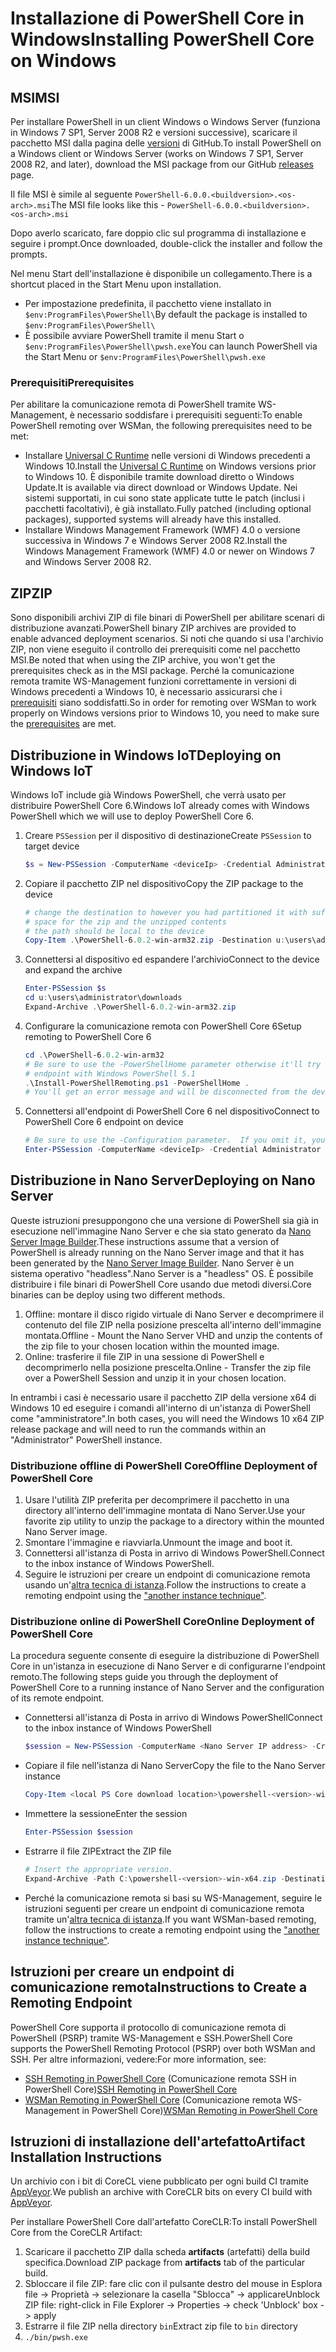 # <a name="installing-powershell-core-on-windows"></a><span data-ttu-id="9234c-101">Installazione di PowerShell Core in Windows</span><span class="sxs-lookup"><span data-stu-id="9234c-101">Installing PowerShell Core on Windows</span></span>

## <a name="msi"></a><span data-ttu-id="9234c-102">MSI</span><span class="sxs-lookup"><span data-stu-id="9234c-102">MSI</span></span>

<span data-ttu-id="9234c-103">Per installare PowerShell in un client Windows o Windows Server (funziona in Windows 7 SP1, Server 2008 R2 e versioni successive), scaricare il pacchetto MSI dalla pagina delle [versioni][] di GitHub.</span><span class="sxs-lookup"><span data-stu-id="9234c-103">To install PowerShell on a Windows client or Windows Server (works on Windows 7 SP1, Server 2008 R2, and later), download the MSI package from our GitHub [releases][] page.</span></span>

<span data-ttu-id="9234c-104">Il file MSI è simile al seguente `PowerShell-6.0.0.<buildversion>.<os-arch>.msi`</span><span class="sxs-lookup"><span data-stu-id="9234c-104">The MSI file looks like this - `PowerShell-6.0.0.<buildversion>.<os-arch>.msi`</span></span>
<!-- TODO: should be updated to point to the Download Center as well -->

<span data-ttu-id="9234c-105">Dopo averlo scaricato, fare doppio clic sul programma di installazione e seguire i prompt.</span><span class="sxs-lookup"><span data-stu-id="9234c-105">Once downloaded, double-click the installer and follow the prompts.</span></span>

<span data-ttu-id="9234c-106">Nel menu Start dell'installazione è disponibile un collegamento.</span><span class="sxs-lookup"><span data-stu-id="9234c-106">There is a shortcut placed in the Start Menu upon installation.</span></span>

- <span data-ttu-id="9234c-107">Per impostazione predefinita, il pacchetto viene installato in `$env:ProgramFiles\PowerShell\`</span><span class="sxs-lookup"><span data-stu-id="9234c-107">By default the package is installed to `$env:ProgramFiles\PowerShell\`</span></span>
- <span data-ttu-id="9234c-108">È possibile avviare PowerShell tramite il menu Start o `$env:ProgramFiles\PowerShell\pwsh.exe`</span><span class="sxs-lookup"><span data-stu-id="9234c-108">You can launch PowerShell via the Start Menu or `$env:ProgramFiles\PowerShell\pwsh.exe`</span></span>

### <a name="prerequisites"></a><span data-ttu-id="9234c-109">Prerequisiti</span><span class="sxs-lookup"><span data-stu-id="9234c-109">Prerequisites</span></span>

<span data-ttu-id="9234c-110">Per abilitare la comunicazione remota di PowerShell tramite WS-Management, è necessario soddisfare i prerequisiti seguenti:</span><span class="sxs-lookup"><span data-stu-id="9234c-110">To enable PowerShell remoting over WSMan, the following prerequisites need to be met:</span></span>

- <span data-ttu-id="9234c-111">Installare [Universal C Runtime](https://www.microsoft.com/download/details.aspx?id=50410) nelle versioni di Windows precedenti a Windows 10.</span><span class="sxs-lookup"><span data-stu-id="9234c-111">Install the [Universal C Runtime](https://www.microsoft.com/download/details.aspx?id=50410) on Windows versions prior to Windows 10.</span></span>
  <span data-ttu-id="9234c-112">È disponibile tramite download diretto o Windows Update.</span><span class="sxs-lookup"><span data-stu-id="9234c-112">It is available via direct download or Windows Update.</span></span>
  <span data-ttu-id="9234c-113">Nei sistemi supportati, in cui sono state applicate tutte le patch (inclusi i pacchetti facoltativi), è già installato.</span><span class="sxs-lookup"><span data-stu-id="9234c-113">Fully patched (including optional packages), supported systems will already have this installed.</span></span>
- <span data-ttu-id="9234c-114">Installare Windows Management Framework (WMF) 4.0 o versione successiva in Windows 7 e Windows Server 2008 R2.</span><span class="sxs-lookup"><span data-stu-id="9234c-114">Install the Windows Management Framework (WMF) 4.0 or newer on Windows 7 and Windows Server 2008 R2.</span></span>

## <a name="zip"></a><span data-ttu-id="9234c-115">ZIP</span><span class="sxs-lookup"><span data-stu-id="9234c-115">ZIP</span></span>

<span data-ttu-id="9234c-116">Sono disponibili archivi ZIP di file binari di PowerShell per abilitare scenari di distribuzione avanzati.</span><span class="sxs-lookup"><span data-stu-id="9234c-116">PowerShell binary ZIP archives are provided to enable advanced deployment scenarios.</span></span>
<span data-ttu-id="9234c-117">Si noti che quando si usa l'archivio ZIP, non viene eseguito il controllo dei prerequisiti come nel pacchetto MSI.</span><span class="sxs-lookup"><span data-stu-id="9234c-117">Be noted that when using the ZIP archive, you won't get the prerequisites check as in the MSI package.</span></span>
<span data-ttu-id="9234c-118">Perché la comunicazione remota tramite WS-Management funzioni correttamente in versioni di Windows precedenti a Windows 10, è necessario assicurarsi che i [prerequisiti](#prerequisites) siano soddisfatti.</span><span class="sxs-lookup"><span data-stu-id="9234c-118">So in order for remoting over WSMan to work properly on Windows versions prior to Windows 10, you need to make sure the [prerequisites](#prerequisites) are met.</span></span>

## <a name="deploying-on-windows-iot"></a><span data-ttu-id="9234c-119">Distribuzione in Windows IoT</span><span class="sxs-lookup"><span data-stu-id="9234c-119">Deploying on Windows IoT</span></span>

<span data-ttu-id="9234c-120">Windows IoT include già Windows PowerShell, che verrà usato per distribuire PowerShell Core 6.</span><span class="sxs-lookup"><span data-stu-id="9234c-120">Windows IoT already comes with Windows PowerShell which we will use to deploy PowerShell Core 6.</span></span>

1. <span data-ttu-id="9234c-121">Creare `PSSession` per il dispositivo di destinazione</span><span class="sxs-lookup"><span data-stu-id="9234c-121">Create `PSSession` to target device</span></span>

   ```powershell
   $s = New-PSSession -ComputerName <deviceIp> -Credential Administrator
   ```

2. <span data-ttu-id="9234c-122">Copiare il pacchetto ZIP nel dispositivo</span><span class="sxs-lookup"><span data-stu-id="9234c-122">Copy the ZIP package to the device</span></span>

   ```powershell
   # change the destination to however you had partitioned it with sufficient
   # space for the zip and the unzipped contents
   # the path should be local to the device
   Copy-Item .\PowerShell-6.0.2-win-arm32.zip -Destination u:\users\administrator\Downloads -ToSession $s
   ```

3. <span data-ttu-id="9234c-123">Connettersi al dispositivo ed espandere l'archivio</span><span class="sxs-lookup"><span data-stu-id="9234c-123">Connect to the device and expand the archive</span></span>

   ```powershell
   Enter-PSSession $s
   cd u:\users\administrator\downloads
   Expand-Archive .\PowerShell-6.0.2-win-arm32.zip
   ```

4. <span data-ttu-id="9234c-124">Configurare la comunicazione remota con PowerShell Core 6</span><span class="sxs-lookup"><span data-stu-id="9234c-124">Setup remoting to PowerShell Core 6</span></span>

   ```powershell
   cd .\PowerShell-6.0.2-win-arm32
   # Be sure to use the -PowerShellHome parameter otherwise it'll try to create a new
   # endpoint with Windows PowerShell 5.1
   .\Install-PowerShellRemoting.ps1 -PowerShellHome .
   # You'll get an error message and will be disconnected from the device because it has to restart WinRM
   ```

5. <span data-ttu-id="9234c-125">Connettersi all'endpoint di PowerShell Core 6 nel dispositivo</span><span class="sxs-lookup"><span data-stu-id="9234c-125">Connect to PowerShell Core 6 endpoint on device</span></span>

   ```powershell
   # Be sure to use the -Configuration parameter.  If you omit it, you will connect to Windows PowerShell 5.1
   Enter-PSSession -ComputerName <deviceIp> -Credential Administrator -Configuration powershell.6.0.2
   ```

## <a name="deploying-on-nano-server"></a><span data-ttu-id="9234c-126">Distribuzione in Nano Server</span><span class="sxs-lookup"><span data-stu-id="9234c-126">Deploying on Nano Server</span></span>

<span data-ttu-id="9234c-127">Queste istruzioni presuppongono che una versione di PowerShell sia già in esecuzione nell'immagine Nano Server e che sia stato generato da [Nano Server Image Builder](/windows-server/get-started/deploy-nano-server).</span><span class="sxs-lookup"><span data-stu-id="9234c-127">These instructions assume that a version of PowerShell is already running on the Nano Server image and that it has been generated by the [Nano Server Image Builder](/windows-server/get-started/deploy-nano-server).</span></span>
<span data-ttu-id="9234c-128">Nano Server è un sistema operativo "headless".</span><span class="sxs-lookup"><span data-stu-id="9234c-128">Nano Server is a "headless" OS.</span></span> <span data-ttu-id="9234c-129">È possibile distribuire i file binari di PowerShell Core usando due metodi diversi.</span><span class="sxs-lookup"><span data-stu-id="9234c-129">Core binaries can be deploy using two different methods.</span></span>

1. <span data-ttu-id="9234c-130">Offline: montare il disco rigido virtuale di Nano Server e decomprimere il contenuto del file ZIP nella posizione prescelta all'interno dell'immagine montata.</span><span class="sxs-lookup"><span data-stu-id="9234c-130">Offline - Mount the Nano Server VHD and unzip the contents of the zip file to your chosen location within the mounted image.</span></span>
2. <span data-ttu-id="9234c-131">Online: trasferire il file ZIP in una sessione di PowerShell e decomprimerlo nella posizione prescelta.</span><span class="sxs-lookup"><span data-stu-id="9234c-131">Online - Transfer the zip file over a PowerShell Session and unzip it in your chosen location.</span></span>

<span data-ttu-id="9234c-132">In entrambi i casi è necessario usare il pacchetto ZIP della versione x64 di Windows 10 ed eseguire i comandi all'interno di un'istanza di PowerShell come "amministratore".</span><span class="sxs-lookup"><span data-stu-id="9234c-132">In both cases, you will need the Windows 10 x64 ZIP release package and will need to run the commands within an "Administrator" PowerShell instance.</span></span>

### <a name="offline-deployment-of-powershell-core"></a><span data-ttu-id="9234c-133">Distribuzione offline di PowerShell Core</span><span class="sxs-lookup"><span data-stu-id="9234c-133">Offline Deployment of PowerShell Core</span></span>

1. <span data-ttu-id="9234c-134">Usare l'utilità ZIP preferita per decomprimere il pacchetto in una directory all'interno dell'immagine montata di Nano Server.</span><span class="sxs-lookup"><span data-stu-id="9234c-134">Use your favorite zip utility to unzip the package to a directory within the mounted Nano Server image.</span></span>
2. <span data-ttu-id="9234c-135">Smontare l'immagine e riavviarla.</span><span class="sxs-lookup"><span data-stu-id="9234c-135">Unmount the image and boot it.</span></span>
3. <span data-ttu-id="9234c-136">Connettersi all'istanza di Posta in arrivo di Windows PowerShell.</span><span class="sxs-lookup"><span data-stu-id="9234c-136">Connect to the inbox instance of Windows PowerShell.</span></span>
4. <span data-ttu-id="9234c-137">Seguire le istruzioni per creare un endpoint di comunicazione remota usando un'[altra tecnica di istanza](#executed-by-another-instance-of-powershell-on-behalf-of-the-instance-that-it-will-register).</span><span class="sxs-lookup"><span data-stu-id="9234c-137">Follow the instructions to create a remoting endpoint using the ["another instance technique"](#executed-by-another-instance-of-powershell-on-behalf-of-the-instance-that-it-will-register).</span></span>

### <a name="online-deployment-of-powershell-core"></a><span data-ttu-id="9234c-138">Distribuzione online di PowerShell Core</span><span class="sxs-lookup"><span data-stu-id="9234c-138">Online Deployment of PowerShell Core</span></span>

<span data-ttu-id="9234c-139">La procedura seguente consente di eseguire la distribuzione di PowerShell Core in un'istanza in esecuzione di Nano Server e di configurarne l'endpoint remoto.</span><span class="sxs-lookup"><span data-stu-id="9234c-139">The following steps guide you through the deployment of PowerShell Core to a running instance of Nano Server and the configuration of its remote endpoint.</span></span>

- <span data-ttu-id="9234c-140">Connettersi all'istanza di Posta in arrivo di Windows PowerShell</span><span class="sxs-lookup"><span data-stu-id="9234c-140">Connect to the inbox instance of Windows PowerShell</span></span>

  ```powershell
  $session = New-PSSession -ComputerName <Nano Server IP address> -Credential <An Administrator account on the system>
  ```

- <span data-ttu-id="9234c-141">Copiare il file nell'istanza di Nano Server</span><span class="sxs-lookup"><span data-stu-id="9234c-141">Copy the file to the Nano Server instance</span></span>

  ```powershell
  Copy-Item <local PS Core download location>\powershell-<version>-win-x64.zip c:\ -ToSession $session
  ```

- <span data-ttu-id="9234c-142">Immettere la sessione</span><span class="sxs-lookup"><span data-stu-id="9234c-142">Enter the session</span></span>

  ```powershell
  Enter-PSSession $session
  ```

- <span data-ttu-id="9234c-143">Estrarre il file ZIP</span><span class="sxs-lookup"><span data-stu-id="9234c-143">Extract the ZIP file</span></span>

  ```powershell
  # Insert the appropriate version.
  Expand-Archive -Path C:\powershell-<version>-win-x64.zip -DestinationPath "C:\PowerShellCore_<version>"
  ```

- <span data-ttu-id="9234c-144">Perché la comunicazione remota si basi su WS-Management, seguire le istruzioni seguenti per creare un endpoint di comunicazione remota tramite un'[altra tecnica di istanza](../core-powershell/WSMan-Remoting-in-PowerShell-Core.md#executed-by-another-instance-of-powershell-on-behalf-of-the-instance-that-it-will-register).</span><span class="sxs-lookup"><span data-stu-id="9234c-144">If you want WSMan-based remoting, follow the instructions to create a remoting endpoint using the ["another instance technique"](../core-powershell/WSMan-Remoting-in-PowerShell-Core.md#executed-by-another-instance-of-powershell-on-behalf-of-the-instance-that-it-will-register).</span></span>

## <a name="instructions-to-create-a-remoting-endpoint"></a><span data-ttu-id="9234c-145">Istruzioni per creare un endpoint di comunicazione remota</span><span class="sxs-lookup"><span data-stu-id="9234c-145">Instructions to Create a Remoting Endpoint</span></span>

<span data-ttu-id="9234c-146">PowerShell Core supporta il protocollo di comunicazione remota di PowerShell (PSRP) tramite WS-Management e SSH.</span><span class="sxs-lookup"><span data-stu-id="9234c-146">PowerShell Core supports the PowerShell Remoting Protocol (PSRP) over both WSMan and SSH.</span></span>
<span data-ttu-id="9234c-147">Per altre informazioni, vedere:</span><span class="sxs-lookup"><span data-stu-id="9234c-147">For more information, see:</span></span>

- <span data-ttu-id="9234c-148">[SSH Remoting in PowerShell Core][ssh-remoting] (Comunicazione remota SSH in PowerShell Core)</span><span class="sxs-lookup"><span data-stu-id="9234c-148">[SSH Remoting in PowerShell Core][ssh-remoting]</span></span>
- <span data-ttu-id="9234c-149">[WSMan Remoting in PowerShell Core][wsman-remoting] (Comunicazione remota WS-Management in PowerShell Core)</span><span class="sxs-lookup"><span data-stu-id="9234c-149">[WSMan Remoting in PowerShell Core][wsman-remoting]</span></span>

## <a name="artifact-installation-instructions"></a><span data-ttu-id="9234c-150">Istruzioni di installazione dell'artefatto</span><span class="sxs-lookup"><span data-stu-id="9234c-150">Artifact Installation Instructions</span></span>

<span data-ttu-id="9234c-151">Un archivio con i bit di CoreCL viene pubblicato per ogni build CI tramite [AppVeyor][].</span><span class="sxs-lookup"><span data-stu-id="9234c-151">We publish an archive with CoreCLR bits on every CI build with [AppVeyor][].</span></span>

<span data-ttu-id="9234c-152">Per installare PowerShell Core dall'artefatto CoreCLR:</span><span class="sxs-lookup"><span data-stu-id="9234c-152">To install PowerShell Core from the CoreCLR Artifact:</span></span>

1. <span data-ttu-id="9234c-153">Scaricare il pacchetto ZIP dalla scheda **artifacts** (artefatti) della build specifica.</span><span class="sxs-lookup"><span data-stu-id="9234c-153">Download ZIP package from **artifacts** tab of the particular build.</span></span>
2. <span data-ttu-id="9234c-154">Sbloccare il file ZIP: fare clic con il pulsante destro del mouse in Esplora file -> Proprietà -> selezionare la casella "Sblocca" -> applicare</span><span class="sxs-lookup"><span data-stu-id="9234c-154">Unblock ZIP file: right-click in File Explorer -> Properties -> check 'Unblock' box -> apply</span></span>
3. <span data-ttu-id="9234c-155">Estrarre il file ZIP nella directory `bin`</span><span class="sxs-lookup"><span data-stu-id="9234c-155">Extract zip file to `bin` directory</span></span>
4. `./bin/pwsh.exe`

<!-- [download-center]: TODO -->
[versioni]: https://github.com/PowerShell/PowerShell/releases
[releases]: https://github.com/PowerShell/PowerShell/releases
[ssh-remoting]: ../core-powershell/SSH-Remoting-in-PowerShell-Core.md
[wsman-remoting]: ../core-powershell/WSMan-Remoting-in-PowerShell-Core.md
[AppVeyor]: https://ci.appveyor.com/project/PowerShell/powershell